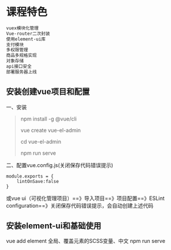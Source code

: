 # 课程特色

```cmd
vuex模块化管理
Vue-router二次封装
使用element-ui库
支付模块
多权限管理
商品多规格实现
对象存储
api接口安全
部署服务器上线
```

## 安装创建vue项目和配置

一、安装
>npm install -g @vue/cli
>
>vue create vue-el-admin
>
>cd vue-el-admin
>
>npm run serve

二、配置vue.config.js(关闭保存代码错误提示)

```javascrupt
module.exports = {
    lintOnSave:false
}
```

或vue ui（可视化管理项目）==》导入项目==》项目配置==》ESLint configuration==》关闭保存代码错误提示，会自动创建上述代码

## 安装element-ui和基础使用

vue add element
全局、覆盖元素的SCSS变量、中文
npm run serve
